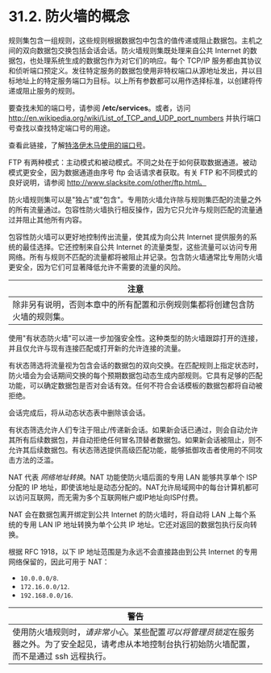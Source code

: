 # 31.2. 防火墙的概念

规则集包含一组规则，这些规则根据数据包中包含的值传递或阻止数据包。主机之间的双向数据包交换包括会话会话。防火墙规则集既处理来自公共 Internet 的数据包，也处理系统生成的数据包作为对它们的响应。每个 TCP/IP 服务都由其协议和侦听端口预定义。发往特定服务的数据包使用非特权端口从源地址发出，并以目标地址上的特定服务端口为目标。以上所有参数都可以用作选择标准，以创建将传递或阻止服务的规则。

要查找未知的端口号，请参阅 **/etc/services**。或者，访问 http://en.wikipedia.org/wiki/List_of_TCP_and_UDP_port_numbers 并执行端口号查找以查找特定端口号的用途。

查看此链接，了解[特洛伊木马使用的端口号](http://web.archive.org/web/20150803024617/http://www.sans.org/security-resources/idfaq/oddports.php)。

FTP 有两种模式：主动模式和被动模式。不同之处在于如何获取数据通道。被动模式更安全，因为数据通道由序号 ftp 会话请求者获取。有关 FTP 和不同模式的良好说明，请参阅 http://www.slacksite.com/other/ftp.html。

防火墙规则集可以是"独占"或"包含"。专用防火墙允许除与规则集匹配的流量之外的所有流量通过。包容性防火墙执行相反操作，因为它只允许与规则匹配的流量通过并阻止其他所有内容。

包容性防火墙可以更好地控制传出流量，使其成为向公共 Internet 提供服务的系统的最佳选择。它还控制来自公共 Internet 的流量类型，这些流量可以访问专用网络。所有与规则不匹配的流量都将被阻止并记录。包含防火墙通常比专用防火墙更安全，因为它们可显著降低允许不需要的流量的风险。

| 注意 |
| ---- |
| 除非另有说明，否则本章中的所有配置和示例规则集都将创建包含防火墙的规则集。 |

使用"有状态防火墙"可以进一步加强安全性。这种类型的防火墙跟踪打开的连接，并且仅允许与现有连接匹配或打开新的允许连接的流量。

有状态筛选将流量视为包含会话的数据包的双向交换。在匹配规则上指定状态时，防火墙会为会话期间交换的每个预期数据包动态生成内部规则。它具有足够的匹配功能，可以确定数据包是否对会话有效。任何不符合会话模板的数据包都将自动被拒绝。

会话完成后，将从动态状态表中删除该会话。

有状态筛选允许人们专注于阻止/传递新会话。如果新会话已通过，则会自动允许其所有后续数据包，并自动拒绝任何冒名顶替者数据包。如果新会话被阻止，则不允许其后续数据包。有状态筛选提供高级匹配功能，能够抵御攻击者使用的不同攻击方法的泛滥。

NAT 代表 *网络地址转换*。NAT 功能使防火墙后面的专用 LAN 能够共享单个 ISP 分配的 IP 地址，即使该地址是动态分配的。NAT允许局域网中的每台计算机都可以访问互联网，而无需为多个互联网帐户或IP地址向ISP付费。

NAT 会在数据包离开绑定到公共 Internet 的防火墙时，将自动将 LAN 上每个系统的专用 LAN IP 地址转换为单个公共 IP 地址。它还对返回的数据包执行反向转换。

根据 RFC 1918，以下 IP 地址范围是为永远不会直接路由到公共 Internet 的专用网络保留的，因此可用于 NAT：

- `10.0.0.0/8`.
- `172.16.0.0/12`.
- `192.168.0.0/16`.

| 警告                                                         |
| ------------------------------------------------------------ |
| 使用防火墙规则时，*请非常小心*。某些配置*可以将管理员锁定*在服务器之外。为了安全起见，请考虑从本地控制台执行初始防火墙配置，而不是通过 ssh 远程执行。 |
